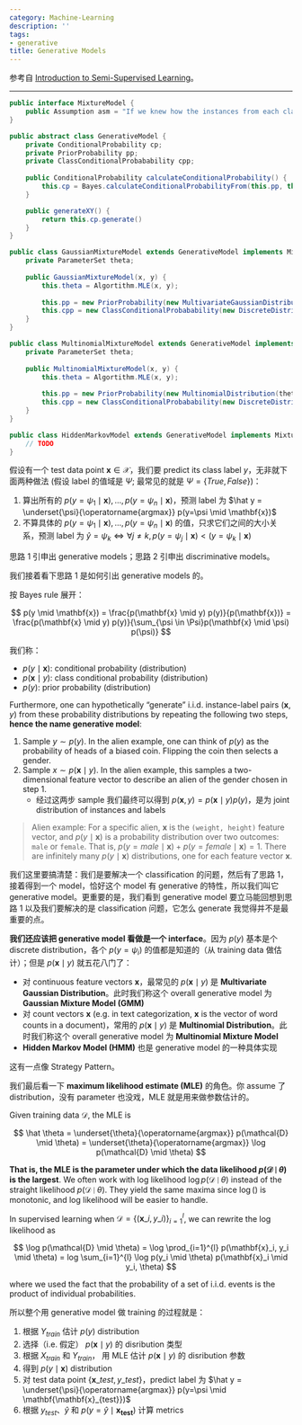 ```yaml
---
category: Machine-Learning
description: ''
tags:
- generative
title: Generative Models
---
```


参考自 [Introduction to Semi-Supervised Learning](https://www.morganclaypool.com/doi/abs/10.2200/S00196ED1V01Y200906AIM006)。

-----

```java
public interface MixtureModel {
    public Assumption asm = "If we knew how the instances from each class are distributed, we may decompose the mixture (of instances) into individual classes.";
}

public abstract class GenerativeModel {
    private ConditionalProbability cp;
    private PriorProbability pp;
    private ClassConditionalProbabability cpp;
    
    public ConditionalProbability calculateConditionalProbability() {
        this.cp = Bayes.calculateConditionalProbabilityFrom(this.pp, this.cpp)
    }

    public generateXY() {
        return this.cp.generate()
    }
}

public class GaussianMixtureModel extends GenerativeModel implements MixtureModel {
    private ParameterSet theta;
    
    public GaussianMixtureModel(x, y) {
        this.theta = Algortithm.MLE(x, y);
        
        this.pp = new PriorProbability(new MultivariateGaussianDistribution(theta, x, y));
        this.cpp = new ClassConditionalProbabability(new DiscreteDistribution(theta, y));
    }
}

public class MultinomialMixtureModel extends GenerativeModel implements MixtureModel {
    private ParameterSet theta;
    
    public MultinomialMixtureModel(x, y) {
        this.theta = Algortithm.MLE(x, y);
        
        this.pp = new PriorProbability(new MultinomialDistribution(theta, x, y));
        this.cpp = new ClassConditionalProbabability(new DiscreteDistribution(theta, y));
    }
}

public class HiddenMarkovModel extends GenerativeModel implements MixtureModel {
    // TODO
}
```

假设有一个 test data point $\mathbf{x} \in \mathcal{X}$，我们要 predict its class label $y$，无非就下面两种做法 (假设 label 的值域是 $\Psi$; 最常见的就是 $\Psi = \lbrace True, False \rbrace$)：

1. 算出所有的 $p(y=\psi_1 \mid \mathbf{x}), \dots, p(y=\psi_n \mid \mathbf{x})$，预测 label 为 $\hat y = \underset{\psi}{\operatorname{argmax}} p(y=\psi \mid \mathbf{x})$
2. 不算具体的 $p(y=\psi_1 \mid \mathbf{x}), \dots, p(y=\psi_n \mid \mathbf{x})$ 的值，只求它们之间的大小关系，预测 label 为 $\hat y = \psi_k \iff \forall j \neq k, p(y=\psi_j \mid \mathbf{x}) < (y=\psi_k \mid \mathbf{x})$

思路 1 引申出 generative models；思路 2 引申出 discriminative models。

我们接着看下思路 1 是如何引出 generative models 的。

按 Bayes rule 展开：

$$
p(y \mid \mathbf{x}) = \frac{p(\mathbf{x} \mid y) p(y)}{p(\mathbf{x})} = \frac{p(\mathbf{x} \mid y) p(y)}{\sum_{\psi \in \Psi}p(\mathbf{x} \mid \psi) p(\psi)}
$$

我们称：

- $p(y \mid \mathbf{x})$: conditional probability (distribution)
- $p(\mathbf{x} \mid y)$: class conditional probability (distribution)
- $p(y)$: prior probability (distribution)

Furthermore, one can hypothetically “generate” i.i.d. instance-label pairs $(\mathbf{x}, y)$ from these probability distributions by repeating the following two steps, **hence the name generative model**:

1. Sample $y \sim p(y)$. In the alien example, one can think of $p(y)$ as the probability of heads of a biased coin. Flipping the coin then selects a gender.
1. Sample $x ∼ p(\mathbf{x} \mid y)$. In the alien example, this samples a two-dimensional feature vector to describe an alien of the gender chosen in step 1.
    - 经过这两步 sample 我们最终可以得到 $p(\mathbf{x}, y) = p(\mathbf{x} \mid y) p(y)$，是为 joint distribution of instances and labels

> Alien example: For a specific alien, $\mathbf{x}$ is the `(weight, height)` feature vector, and $p(y \mid \mathbf{x})$ is a probability distribution over two outcomes: `male` or `female`. That is, $p(y = male \mid \mathbf{x}) + p(y = female \mid \mathbf{x}) = 1$. There are infinitely many $p(y \mid \mathbf{x})$ distributions, one for each feature vector $\mathbf{x}$.

我们这里要搞清楚：我们是要解决一个 classification 的问题，然后有了思路 1，接着得到一个 model，恰好这个 model 有 generative 的特性，所以我们叫它 generative model。更重要的是，我们看到 generative model 要立马能回想到思路 1 以及我们要解决的是 classification 问题，它怎么 generate 我觉得并不是最重要的点。

**我们还应该把 generative model 看做是一个 interface**。因为 $p(y)$ 基本是个 discrete distribution，各个 $p(y = \psi_i)$ 的值都是知道的（从 training data 做估计）；但是 $p(\mathbf{x} \mid y)$ 就五花八门了：

- 对 continuous feature vectors $\mathbf{x}$，最常见的 $p(\mathbf{x} \mid y)$ 是 **Multivariate Gaussian Distribution**。此时我们称这个 overall generative model 为 **Gaussian Mixture Model (GMM)**
- 对 count vectors $\mathbf{x}$ (e.g. in text categorization, $\mathbf{x}$ is the vector of word counts in a document)，常用的 $p(\mathbf{x} \mid y)$ 是 **Multinomial Distribution**。此时我们称这个 overall generative model 为 **Multinomial Mixture Model**
- **Hidden Markov Model (HMM)** 也是 generative model 的一种具体实现

这有一点像 Strategy Pattern。

我们最后看一下 **maximum likelihood estimate (MLE)** 的角色。你 assume 了 distribution，没有 parameter 也没戏，MLE 就是用来做参数估计的。

Given training data $\mathcal{D}$, the MLE is

$$
\hat \theta = \underset{\theta}{\operatorname{argmax}} p(\mathcal{D} \mid \theta) = \underset{\theta}{\operatorname{argmax}} \log p(\mathcal{D} \mid \theta)
$$

**That is, the MLE is the parameter under which the data likelihood $p(\mathcal{D} \mid \theta)$ is the largest**. We often work with log likelihood $\log p(\mathcal{D} \mid \theta)$ instead of the straight likelihood $p(\mathcal{D} \mid \theta)$. They yield the same maxima since $\log()$ is monotonic, and log likelihood will be easier to handle.

In supervised learning when $\mathcal{D} = \lbrace (\mathbf{x}\_{i}, y\_{i}) \rbrace_{i=1}^l$, we can rewrite the log likelihood as

$$
\log p(\mathcal{D} \mid \theta) = \log \prod_{i=1}^{l} p(\mathbf{x}_i, y_i \mid \theta) = log \sum_{i=1}^{l} \log p(y_i \mid \theta) p(\mathbf{x}_i \mid y_i, \theta)
$$

where we used the fact that the probability of a set of i.i.d. events is the product of individual probabilities.

所以整个用 generative model 做 training 的过程就是：

1. 根据 $Y_{train}$ 估计 $p(y)$ distribution
1. 选择（i.e. 假定） $p(\mathbf{x} \mid y)$ 的 disribution 类型
1. 根据 $X_{train}$ 和 $Y_{train}$， 用 MLE 估计 $p(\mathbf{x} \mid y)$ 的 disribution 参数
1. 得到 $p(y \mid \mathbf{x})$ distribution
1. 对 test data point $\lbrace \mathbf{x}\_{test}, y\_{test} \rbrace$，predict label 为 $\hat y = \underset{\psi}{\operatorname{argmax}} p(y=\psi \mid \mathbf{\mathbf{x}_{test}})$
1. 根据 $y_{test}$、$\hat y$ 和 $p(y=\hat y \mid \mathbf{\mathbf{x}_{test}})$ 计算 metrics